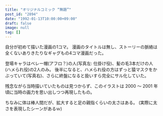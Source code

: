 ```yaml
---
title: "オリジナルコミック “無題”"
post_id: "2894"
date: "1992-01-13T10:00:00+09:00"
draft: false
image: null
tag: []
---
```



自分が初めて描いた漫画の1コマ。
漫画のタイトルは無し、ストーリーの脈絡は全くないありきたりなギャグもの4コマ漫画だった。

登場キャラはベレー帽(アフロ？)の人(写真左: 仕掛け役)、髪の毛3本だけの人(ハメられ役)の2人のみ。
後半になると、ハメられ役の方はずっと猿マスクをかぶっていて(写真右)、さらに終盤になると扱いすら完全にサル化していた。

残念ながら当時描いていたものは見つからず、このイラストは 2000 ～ 2001 年頃に当時の画力を思い出しつつ再現したもの。

ちなみに体は棒人間だが、拡大すると足の親指くらいの太さはある。
(実際に太さを表現したシーンがあるｗ)
